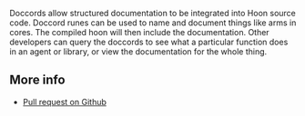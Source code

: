 Doccords allow structured documentation to be integrated into Hoon source code.
Doccord runes can be used to name and document things like arms in cores. The
compiled hoon will then include the documentation. Other developers can query
the doccords to see what a particular function does in an agent or library, or
view the documentation for the whole thing.

## More info

- [Pull request on Github](https://github.com/urbit/urbit/pull/5873)
